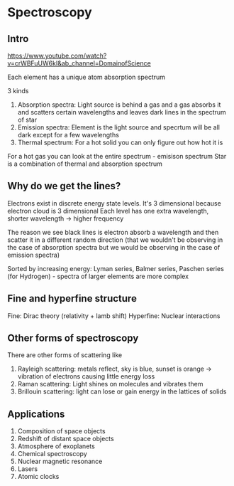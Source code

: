 # Spectroscopy

## Intro
https://www.youtube.com/watch?v=crWBFuUW6kI&ab_channel=DomainofScience 

Each element has a unique atom absorption spectrum

3 kinds
1. Absorption spectra: Light source is behind a gas and a gas absorbs it and scatters certain wavelengths and leaves dark lines in the spectrum of star
2. Emission spectra: Element is the light source and specrtum will be all dark except for a few wavelengths
3. Thermal spectrum: For a hot solid you can only figure out how hot it is 


For a hot gas you can look at the entire spectrum - emisison spectrum
Star is a combination of thermal and absorption spectrum

## Why do we get the lines?
Electrons exist in discrete energy state levels. It's 3 dimensional because electron cloud is 3 dimensional
Each level has one extra wavelength, shorter wavelength -> higher frequency


The reason we see black lines is electron absorb a wavelength and then scatter it in a different random direction (that we wouldn't be observing in the case of absorption spectra but we would be observing in the case of emission spectra)

Sorted by increasing energy: Lyman series, Balmer series, Paschen series (for Hydrogen) - spectra of larger elements are more complex

## Fine and hyperfine structure
Fine: Dirac theory (relativity + lamb shift)
Hyperfine: Nuclear interactions

## Other forms of spectroscopy

There are other forms of scattering like
1. Rayleigh scattering: metals reflect, sky is blue, sunset is orange ->  vibration of electrons causing little energy loss
2. Raman scattering: Light shines on molecules and vibrates them
3. Brillouin scattering: light can lose or gain energy in the lattices of solids

## Applications
1. Composition of space objects
2. Redshift of distant space objects
3. Atmosphere of exoplanets
4. Chemical spectroscopy
5. Nuclear magnetic resonance
6. Lasers
7. Atomic clocks

